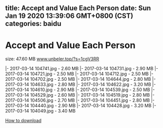 
title: Accept and Value Each Person
date: Sun Jan 19 2020 13:39:06 GMT+0800 (CST)    
categories: baidu
---

# Accept and Value Each Person
size: 47.60 MB
 www.unbeler.top/?s=1cgV3RR
 
|- 2017-03-14 104741.jpg - 2.60 MB
|- 2017-03-14 104731.jpg - 2.90 MB
|- 2017-03-14 104721.jpg - 2.50 MB
|- 2017-03-14 104712.jpg - 2.50 MB
|- 2017-03-14 104702.jpg - 2.50 MB
|- 2017-03-14 104644.jpg - 2.80 MB
|- 2017-03-14 104633.jpg - 2.80 MB
|- 2017-03-14 104622.jpg - 3.20 MB
|- 2017-03-14 104610.jpg - 2.90 MB
|- 2017-03-14 104539.jpg - 2.50 MB
|- 2017-03-14 104529.jpg - 2.60 MB
|- 2017-03-14 104519.jpg - 2.80 MB
|- 2017-03-14 104506.jpg - 2.70 MB
|- 2017-03-14 104451.jpg - 2.80 MB
|- 2017-03-14 104440.jpg - 2.90 MB
|- 2017-03-14 104428.jpg - 3.20 MB
|- 2017-03-14 104049.jpg - 3.40 MB

[How to download](https://bpcam.bemobtrk.com/go/2ceec3aa-1ca2-46d6-b9ff-aaa5c184517c?jno=621)